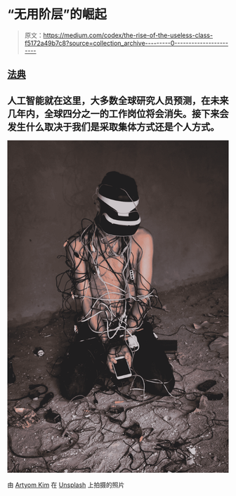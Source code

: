 # “无用阶层”的崛起

> 原文：<https://medium.com/codex/the-rise-of-the-useless-class-f5172a49b7c8?source=collection_archive---------0----------------------->

## [法典](http://medium.com/codex)

## 人工智能就在这里，大多数全球研究人员预测，在未来几年内，全球四分之一的工作岗位将会消失。接下来会发生什么取决于我们是采取集体方式还是个人方式。

![](img/b12a5298b676b510e2c4dd27d9241d6c.png)

由 [Artyom Kim](https://unsplash.com/@nezelenoe?utm_source=unsplash&utm_medium=referral&utm_content=creditCopyText) 在 [Unsplash](https://unsplash.com/s/photos/robot?utm_source=unsplash&utm_medium=referral&utm_content=creditCopyText) 上拍摄的照片